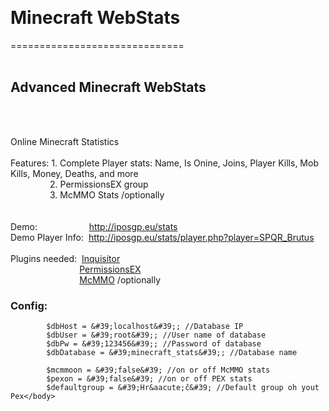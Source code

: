 <html>
	<head>
		<title></title>
	</head>
	<body>
		<p>
			&nbsp;</p>
		<h1>
			Minecraft WebStats</h1>
		<p>
			==============================<br />
			&nbsp;</p>
		<h2>
			Advanced Minecraft WebStats</h2>
		<br />
		<br />
		<p>
			Online Minecraft Statistics<br />
			<br />
			Features: 1. Complete Player stats: Name, Is Onine, Joins, Player Kills, Mob Kills, Money, Deaths, and more<br />
			&nbsp;&nbsp;&nbsp;&nbsp;&nbsp;&nbsp;&nbsp;&nbsp; &nbsp; &nbsp; &nbsp;&nbsp; 2. PermissionsEX group<br />
			&nbsp;&nbsp;&nbsp;&nbsp;&nbsp;&nbsp;&nbsp; &nbsp; &nbsp; &nbsp; &nbsp; 3. McMMO Stats /optionally<br />
			&nbsp;&nbsp;&nbsp;&nbsp;&nbsp;&nbsp;&nbsp;&nbsp; &nbsp;<br />
			<br />
			Demo:&nbsp;&nbsp;&nbsp;&nbsp;&nbsp;&nbsp;&nbsp;&nbsp;&nbsp;&nbsp;&nbsp; &nbsp; &nbsp; &nbsp; &nbsp;&nbsp; <a href="http://iposgp.eu/stats/index.php">http://iposgp.eu/stats</a><br />
			Demo Player Info:&nbsp; <a href="http://iposgp.eu/stats/player.php?player=SPQR_Brutus">http://iposgp.eu/stats/player.php?player=SPQR_Brutus</a><br />
			<br />
			Plugins needed:&nbsp; <a href="http://dev.bukkit.org/bukkit-plugins/inquisitor/files/">Inquisitor</a><br />
			&nbsp;&nbsp;&nbsp;&nbsp;&nbsp;&nbsp;&nbsp;&nbsp;&nbsp;&nbsp;&nbsp;&nbsp;&nbsp;&nbsp; &nbsp; &nbsp; &nbsp;&nbsp;&nbsp;&nbsp;&nbsp;&nbsp; &nbsp; <a href="http://dev.bukkit.org/bukkit-plugins/permissionsex/files/">PermissionsEX</a><br />
			&nbsp;&nbsp;&nbsp;&nbsp;&nbsp;&nbsp;&nbsp;&nbsp;&nbsp;&nbsp;&nbsp;&nbsp;&nbsp; &nbsp; &nbsp; &nbsp; &nbsp; &nbsp; &nbsp; &nbsp; <a href="http://dev.bukkit.org/bukkit-plugins/mcmmo/files/">McMMO</a> /optionally</p>
<h3>
			Config:</h3>

			$dbHost = &#39;localhost&#39;; //Database IP
			$dbUser = &#39;root&#39;; //User name of database
			$dbPw = &#39;123456&#39;; //Password of database
			$dbDatabase = &#39;minecraft_stats&#39;; //Database name

			$mcmmoon = &#39;false&#39; //on or off McMMO stats
			$pexon = &#39;false&#39; //on or off PEX stats
			$defaultgroup = &#39;Hr&aacute;č&#39; //Default group oh yout Pex</body>
</html>
